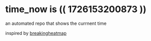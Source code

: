 # time_now is (( 1726153200873 ))

an automated repo that shows the currnent time

inspired by [breakingheatmap](https://github.com/breakingheatmap/breakingheatmap)